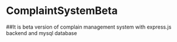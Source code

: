 # ComplaintSystemBeta
##It is beta version of complain management system with express.js backend and mysql database
